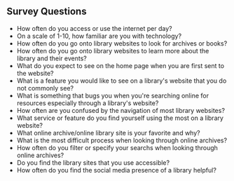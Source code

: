 ## Survey Questions

* How often do you access or use the internet per day?
* On a scale of 1-10, how familiar are you with technology?
* How often do you go onto library websites to look for archives or books?
* How often do you go onto library websites to learn more about the library and their events?
* What do you expect to see on the home page when you are first sent to the website?
* What is a feature you would like to see on a library's website that you do not commonly see?
* What is something that bugs you when you're searching online for resources especially through a library's website?
* How often are you confused by the navigation of most library websites?
* What service or feature do you find yourself using the most on a library website?
* What online archive/online library site is your favorite and why?
* What is the most difficult process when looking through online archives?
* How often do you filter or specify your searchs when looking through online archives?
* Do you find the library sites that you use accessible? 
* How often do you find the social media presence of a library helpful? 
